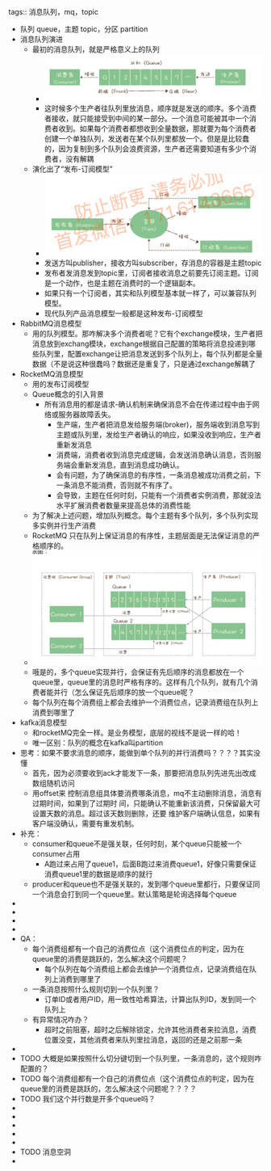 tags:: 消息队列，mq，topic

- 队列 queue，主题 topic，分区 partition
- 消息队列演进
	- 最初的消息队列，就是严格意义上的队列
		- ![image.png](../assets/image_1677380124407_0.png)
		- 这时候多个生产者往队列里放消息，顺序就是发送的顺序。多个消费者接收，就只能接受到中间的某一部分。一个消息可能被其中一个消费者收到。如果每个消费者都想收到全量数据，那就要为每个消费者创建一个单独队列，发送者在某个队列里都放一个。但是是比较蠢的，因为复制到多个队列会浪费资源，生产者还需要知道有多少个消费者，没有解耦
	- 演化出了“发布-订阅模型”
		- ![image.png](../assets/image_1677380364112_0.png)
		- 发送方叫publisher，接收方叫subscriber，存消息的容器是主题topic
		- 发布者发消息发到topic里，订阅者接收消息之前要先订阅主题。订阅是一个动作，也是主题在消费时的一个逻辑副本。
		- 如果只有一个订阅者，其实和队列模型基本就一样了，可以兼容队列模型。
		- 现代队列产品消息模型一般都是这种发布-订阅模型
- RabbitMQ消息模型
	- 用的队列模型。那咋解决多个消费者呢？它有个exchange模块，生产者把消息放到exchang模块，exchange根据自己配置的策略将消息投递到哪些队列里，配置exchange让把消息发送到多个队列上，每个队列都是全量数据（不是说这种很蠢吗？数据还是重复了，只是通过exchange解耦了
- RocketMQ消息模型
	- 用的发布订阅模型
	- Queue概念的引入背景
		- 所有消息用的都是请求-确认机制来确保消息不会在传递过程中由于网络或服务器故障丢失。
			- 生产端，生产者把消息发给服务端(broker)，服务端收到消息写到主题或队列里，发给生产者确认的响应，如果没收到响应，生产者重新发消息
			- 消费端，消费者收到消息完成逻辑，会发送消息确认消息，否则服务端会重新发消息，直到消息成功确认。
			- 会有问题，为了确保消息的有序性，一条消息被成功消费之前，下一条消息不能消费，否则就不有序了。
			- 会导致，主题在任何时刻，只能有一个消费者实例消费，那就没法水平扩展消费者数量来提高总体的消费性能
	- 为了解决上述问题，增加队列概念。每个主题有多个队列，多个队列实现多实例并行生产消费
	- RocketMQ 只在队列上保证消息的有序性，主题层面是无法保证消息的严格顺序的。
	- ![image.png](../assets/image_1677381606699_0.png)
	- 哦是的，多个queue实现并行，会保证有先后顺序的消息都放在一个queue里，queue里的消息时严格有序的。这样有几个队列，就有几个消费者能并行（怎么保证先后顺序的放一个queue呢？
	- 每个队列在每个消费组上都会去维护一个消费位点，记录消费组在队列上消费到哪里了
- kafka消息模型
	- 和rocketMQ完全一样。是业务模型，底层的视线不是说一样的哈！
	- 唯一区别：队列的概念在kafka叫partition
- 思考：如果不要求消息的顺序，能做到单个队列的并行消费吗？？？？其实没懂
	- 首先，因为必须要收到ack才能发下一条，那要把消息队列先进先出改成数组随机访问
	- 用offset来 控制消息组具体要消费哪条消息，mq不主动删除消息，消息有过期时间，如果到了过期时 间，只能确认不能重新该消费，只保留最大可设置天数的消息。超过该天数则删除，还要 维护客户端确认信息，如果有客户端没确认，需要有重发机制。
- 补充：
	- consumer和queue不是强关联，任何时刻，某个queue只能被一个consumer占用
		- A跑过来占用了queue1，后面B跑过来消费queue1，好像只需要保证消费queue1里的数据是顺序的就行
	- producer和queue也不是强关联的，发到哪个queue里都行，只要保证同一个消息会打到同一个queue里。默认策略是轮询选择每个queue
-
-
-
-
- QA：
	- 每个消费组都有一个自己的消费位点（这个消费位点的判定，因为在queue里的消费是跳跃的，怎么解决这个问题呢？
		- 每个队列在每个消费组上都会去维护一个消费位点，记录消费组在队列上消费到哪里了
	- 一条消息按照什么规则切到一个队列里？
		- 订单ID或者用户ID，用一致性哈希算法，计算出队列ID，发到同一个队列上
	- 有异常情况咋办？
		- 超时之前阻塞，超时之后解除锁定，允许其他消费者来拉消息，消费位置没变，其他消费者来队列里拉消息，返回的还是之前那一条
-
- TODO 大概是如果按照什么切分键切到一个队列里，一条消息的，这个规则咋配置的？
- TODO 每个消费组都有一个自己的消费位点（这个消费位点的判定，因为在queue里的消费是跳跃的，怎么解决这个问题呢？？？？
- TODO 我们这个并行数是开多个queue吗？
-
-
-
-
-
- TODO 消息空洞
-